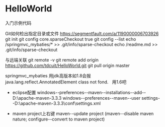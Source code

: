 # HelloWorld
入门示例代码

Git如何检出指定目录或文件 https://segmentfault.com/a/1190000006703926
git init
git config core.sparseCheckout true
git config --list
echo /springmvc_mybaties/* >> .git/info/sparse-checkout
echo /readme.md >> .git/info/sparse-checkout

与远端关联
git remote -v
git remote add origin https://github.com/tdcuit/HelloWorld.git
git pull origin master

springmvc_mybaties 用jdk高版本如1.8会报java.lang.reflect.AnnotatedElement  class not fond.   用1.6吧

* eclipse配置
  windows--preferences--maven--installations--add--D:\apache-maven-3.3.3
  windows--preferences--maven--user settings--D:\apache-maven-3.3.3\conf\settings.xml
  
* maven 
  project上右键 maven--update project (maven--disable maven nature; configure--convert to maven project)

